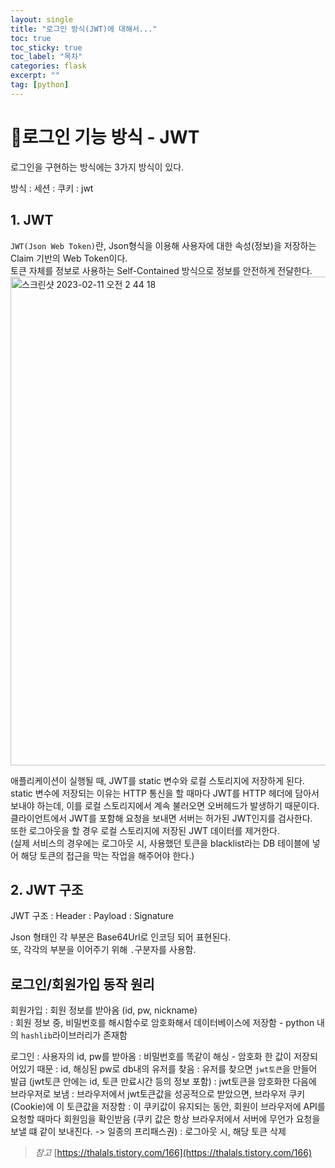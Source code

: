 ```yaml
---
layout: single
title: "로그인 방식(JWT)에 대해서..."
toc: true
toc_sticky: true
toc_label: "목차"
categories: flask
excerpt: ""
tag: [python]
---
```


# 📘로그인 기능 방식 - JWT
로그인을 구현하는 방식에는 3가지 방식이 있다.  

방식
: 세션
: 쿠키
: jwt

## 1. JWT
`JWT(Json Web Token)`란, Json형식을 이용해 사용자에 대한 속성(정보)을 저장하는 Claim 기반의 Web Token이다.  
토큰 자체를 정보로 사용하는 Self-Contained 방식으로 정보를 안전하게 전달한다.  
<img width="782" alt="스크린샷 2023-02-11 오전 2 44 18" src="https://user-images.githubusercontent.com/104587537/218160212-c5d38c33-2f92-4eec-81fa-bb03e1c3ae3d.png">
<br>

애플리케이션이 실행될 때, JWT를 static 변수와 로컬 스토리지에 저장하게 된다.  
static 변수에 저장되는 이유는 HTTP 통신을 할 때마다 JWT를 HTTP 헤더에 담아서 보내야 하는데, 이를 로컬 스토리지에서 계속 불러오면 오버헤드가 발생하기 때문이다.  
클라이언트에서 JWT를 포함해 요청을 보내면 서버는 허가된 JWT인지를 검사한다.  
또한 로그아웃을 할 경우 로컬 스토리지에 저장된 JWT 데이터를 제거한다.  
(실제 서비스의 경우에는 로그아웃 시, 사용했던 토큰을 blacklist라는 DB 테이블에 넣어 해당 토큰의 접근을 막는 작업을 해주어야 한다.)

## 2. JWT 구조

JWT 구조
: Header
: Payload
: Signature

Json 형태인 각 부분은 Base64Url로 인코딩 되어 표현된다.  
또, 각각의 부분을 이어주기 위해 `.`구분자를 사용함.  


## 로그인/회원가입 동작 원리

회원가입
: 회원 정보를 받아옴 (id, pw, nickname)  
: 회원 정보 중, 비밀번호를 해시함수로 암호화해서 데이터베이스에 저장함 - python 내의 `hashlib`라이브러리가 존재함
<br>

로그인
: 사용자의 id, pw를 받아옴
: 비밀번호를 똑같이 해싱 - 암호화 한 값이 저장되어있기 때문
: id, 해싱된 pw로 db내의 유저를 찾음
: 유저를 찾으면 `jwt토큰`을 만들어 발급 (jwt토큰 안에는 id, 토큰 만료시간 등의 정보 포함)
: jwt토큰을 암호화한 다음에 브라우저로 보냄
: 브라우저에서 jwt토큰값을 성공적으로 받았으면, 브라우저 쿠키(Cookie)에 이 토큰값을 저장함
: 이 쿠키값이 유지되는 동안, 회원이 브라우저에 API를 요청할 때마다 회원임을 확인받음 (쿠키 값은 항상 브라우저에서 서버에 무언가 요청을 보낼 떄 같이 보내진다. -> 일종의 프리패스권)
: 로그아웃 시, 해당 토큰 삭제

> *참고*
> [https://thalals.tistory.com/166](https://thalals.tistory.com/166)